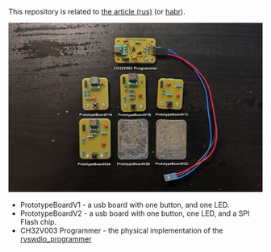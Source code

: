 This repository is related to [the article (rus)](https://m039.ru/post/rv003usb-first-impression/) (or [habr](https://habr.com/ru/companies/timeweb/articles/940910/)).

![Cover](Docs/Cover2.jpg)

- PrototypeBoardV1 - a usb board with one button, and one LED.
- PrototypeBoardV2 - a usb board with one button, one LED, and a SPI Flash chip.
- CH32V003 Programmer - the physical implementation of the [rvswdio_programmer](https://github.com/cnlohr/rv003usb/tree/master/rvswdio_programmer)
